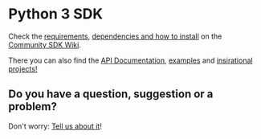 # Python 3 SDK

Check the [requirements](https://github.com/KanoComputing/community-sdk/wiki/Installation-Guides#python-3), [dependencies and how to install](https://github.com/KanoComputing/community-sdk/wiki/Installation-Guides#python-3-with-mu-editor) on the [Community SDK Wiki](https://github.com/KanoComputing/community-sdk/wiki).

There you can also find the [API Documentation](https://github.com/KanoComputing/community-sdk/wiki/Python-SDK-API-Documentation), [examples](https://github.com/KanoComputing/community-sdk/wiki/Documentation#python-3) and [insirational projects!](https://github.com/KanoComputing/community-sdk/wiki/Inspirational-Projects)

## Do you have a question, suggestion or a problem?

Don't worry: [Tell us about it](https://github.com/KanoComputing/community-sdk/issues)!
